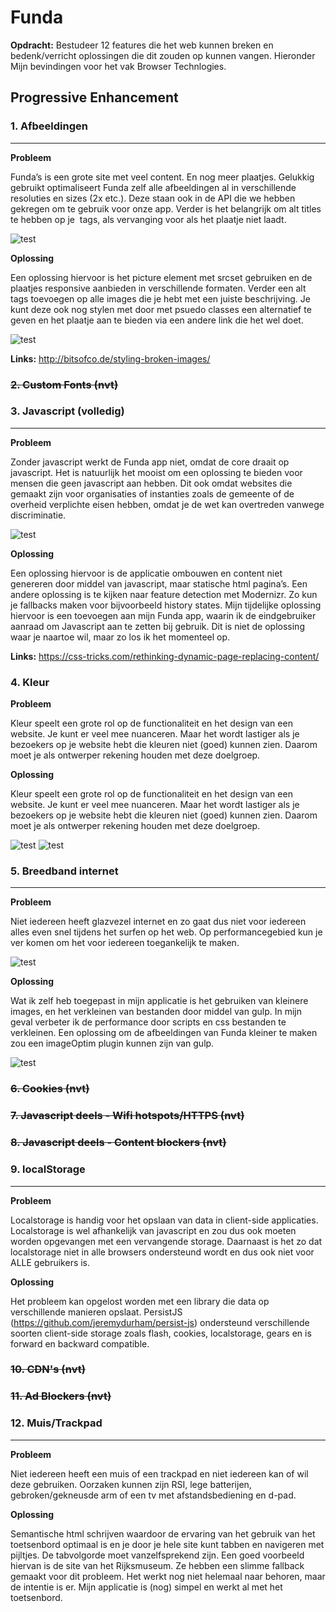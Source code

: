 # Funda

**Opdracht:** Bestudeer 12 features die het web kunnen breken en bedenk/verricht oplossingen die dit zouden op kunnen vangen. Hieronder Mijn bevindingen voor het vak Browser Technlogies.

## Progressive Enhancement

### 1. Afbeeldingen
------------------------

**Probleem**

Funda’s is een grote site met veel content. En nog meer plaatjes. Gelukkig gebruikt optimaliseert Funda zelf alle afbeeldingen al in verschillende resoluties en sizes (2x etc.). Deze staan ook in de API die we hebben gekregen om te gebruik voor onze app. Verder is het belangrijk om alt titles te hebben op je <img> tags, als vervanging voor als het plaatje niet laadt.

![test](12features/Afbeeldingen/img_srcset.png)

**Oplossing**

Een oplossing hiervoor is het picture element met srcset gebruiken en de plaatjes responsive aanbieden in verschillende formaten. Verder een alt tags toevoegen op alle images die je hebt met een juiste beschrijving. Je kunt deze ook nog stylen met door met psuedo classes een alternatief te geven en het plaatje aan te bieden via een andere link die het wel doet.

![test](12features/Afbeeldingen/img_alt.png)

**Links:** http://bitsofco.de/styling-broken-images/

### ~~2. Custom Fonts (nvt)~~

### 3. Javascript (volledig)
------------------------

**Probleem**

Zonder javascript werkt de Funda app niet, omdat de core draait op javascript. Het is natuurlijk het mooist om een oplossing te bieden voor mensen die geen javascript aan hebben. Dit ook omdat websites die gemaakt zijn voor organisaties of instanties zoals de gemeente of de overheid verplichte eisen hebben, omdat je de wet kan overtreden vanwege discriminatie.

![test](12features/Javascript_volledig/noscript.png)

**Oplossing**

Een oplossing hiervoor is de applicatie ombouwen en content niet genereren door middel van javascript, maar statische html pagina’s. Een andere oplossing is te kijken naar feature detection met Modernizr. Zo kun je fallbacks maken voor bijvoorbeeld history states. Mijn tijdelijke oplossing hiervoor is een <noscript> toevoegen aan mijn Funda app, waarin ik de eindgebruiker aanraad om Javascript aan te zetten bij gebruik. Dit is niet de oplossing waar je naartoe wil, maar zo los ik het momenteel op.

**Links:** https://css-tricks.com/rethinking-dynamic-page-replacing-content/

### 4. Kleur

**Probleem**

Kleur speelt een grote rol op de functionaliteit en het design van een website. Je kunt er veel mee nuanceren. Maar het wordt lastiger als je bezoekers op je website hebt die kleuren niet (goed) kunnen zien. Daarom moet je als ontwerper rekening houden met deze doelgroep.

**Oplossing**

Kleur speelt een grote rol op de functionaliteit en het design van een website. Je kunt er veel mee nuanceren. Maar het wordt lastiger als je bezoekers op je website hebt die kleuren niet (goed) kunnen zien. Daarom moet je als ontwerper rekening houden met deze doelgroep.

![test](12features/Kleur/color_before.png)  ![test](12features/Kleur/color_after.png)


### 5. Breedband internet
------------------------

**Probleem**

Niet iedereen heeft glazvezel internet en zo gaat dus niet voor iedereen alles even snel tijdens het surfen op het web. Op performancegebied kun je ver komen om het voor iedereen toegankelijk te maken.

![test](12features/Breedband%20internet/Gulp-minify.png)

**Oplossing**

Wat ik zelf heb toegepast in mijn applicatie is het gebruiken van kleinere images, en het verkleinen van bestanden door middel van gulp. In mijn geval verbeter ik de performance door scripts en css bestanden te verkleinen. Een oplossing om de afbeeldingen van Funda kleiner te maken zou een imageOptim plugin kunnen zijn van gulp.

![test](12features/Breedband%20internet/Gulp-imageoptim.png)

### ~~6. Cookies (nvt)~~

### ~~7. Javascript deels - Wifi hotspots/HTTPS (nvt)~~

### ~~8. Javascript deels - Content blockers (nvt)~~

### 9. localStorage
------------------------

**Probleem**

Localstorage is handig voor het opslaan van data in client-side applicaties. Localstorage is wel afhankelijk van javascript en zou dus ook moeten worden opgevangen met een vervangende storage. Daarnaast is het zo dat localstorage niet in alle browsers ondersteund wordt en dus ook niet voor ALLE gebruikers is.

**Oplossing**

Het probleem kan opgelost worden met een library die data op verschillende manieren opslaat. PersistJS (https://github.com/jeremydurham/persist-js) ondersteund verschillende soorten client-side storage zoals flash, cookies, localstorage, gears en is forward en backward compatible.

### ~~10. CDN's (nvt)~~

### ~~11. Ad Blockers (nvt)~~

### 12. Muis/Trackpad
------------------------

**Probleem**

Niet iedereen heeft een muis of een trackpad en niet iedereen kan of wil deze gebruiken. Oorzaken kunnen zijn RSI, lege batterijen, gebroken/gekneusde arm of een tv met afstandsbediening en d-pad.

**Oplossing**

Semantische html schrijven waardoor de ervaring van het gebruik van het toetsenbord optimaal is en je door je hele site kunt tabben en navigeren met pijltjes. De tabvolgorde moet vanzelfsprekend zijn. Een goed voorbeeld hiervan is de site van het Rijksmuseum. Ze hebben een slimme fallback gemaakt voor dit probleem. Het werkt nog niet helemaal naar behoren, maar de intentie is er. Mijn applicatie is (nog) simpel en werkt al met het toetsenbord.







